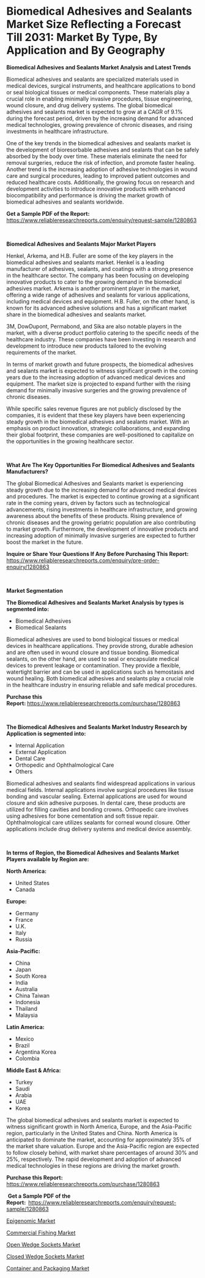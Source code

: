 <p><h1>Biomedical Adhesives and Sealants Market Size Reflecting a Forecast Till 2031: Market By Type, By Application and By Geography</h1></p><p><strong>Biomedical Adhesives and Sealants Market Analysis and Latest Trends</strong></p>
<p><p>Biomedical adhesives and sealants are specialized materials used in medical devices, surgical instruments, and healthcare applications to bond or seal biological tissues or medical components. These materials play a crucial role in enabling minimally invasive procedures, tissue engineering, wound closure, and drug delivery systems. The global biomedical adhesives and sealants market is expected to grow at a CAGR of 9.1% during the forecast period, driven by the increasing demand for advanced medical technologies, growing prevalence of chronic diseases, and rising investments in healthcare infrastructure.</p><p>One of the key trends in the biomedical adhesives and sealants market is the development of bioresorbable adhesives and sealants that can be safely absorbed by the body over time. These materials eliminate the need for removal surgeries, reduce the risk of infection, and promote faster healing. Another trend is the increasing adoption of adhesive technologies in wound care and surgical procedures, leading to improved patient outcomes and reduced healthcare costs. Additionally, the growing focus on research and development activities to introduce innovative products with enhanced biocompatibility and performance is driving the market growth of biomedical adhesives and sealants worldwide.</p></p>
<p><strong>Get a Sample PDF of the Report:&nbsp;</strong> <a href="https://www.reliableresearchreports.com/enquiry/request-sample/1280863">https://www.reliableresearchreports.com/enquiry/request-sample/1280863</a></p>
<p>&nbsp;</p>
<p><strong>Biomedical Adhesives and Sealants Major Market Players</strong></p>
<p><p>Henkel, Arkema, and H.B. Fuller are some of the key players in the biomedical adhesives and sealants market. Henkel is a leading manufacturer of adhesives, sealants, and coatings with a strong presence in the healthcare sector. The company has been focusing on developing innovative products to cater to the growing demand in the biomedical adhesives market. Arkema is another prominent player in the market, offering a wide range of adhesives and sealants for various applications, including medical devices and equipment. H.B. Fuller, on the other hand, is known for its advanced adhesive solutions and has a significant market share in the biomedical adhesives and sealants market.</p><p>3M, DowDupont, Permabond, and Sika are also notable players in the market, with a diverse product portfolio catering to the specific needs of the healthcare industry. These companies have been investing in research and development to introduce new products tailored to the evolving requirements of the market.</p><p>In terms of market growth and future prospects, the biomedical adhesives and sealants market is expected to witness significant growth in the coming years due to the increasing adoption of advanced medical devices and equipment. The market size is projected to expand further with the rising demand for minimally invasive surgeries and the growing prevalence of chronic diseases.</p><p>While specific sales revenue figures are not publicly disclosed by the companies, it is evident that these key players have been experiencing steady growth in the biomedical adhesives and sealants market. With an emphasis on product innovation, strategic collaborations, and expanding their global footprint, these companies are well-positioned to capitalize on the opportunities in the growing healthcare sector.</p></p>
<p>&nbsp;</p>
<p><strong>What Are The Key Opportunities For Biomedical Adhesives and Sealants Manufacturers?</strong></p>
<p><p>The global Biomedical Adhesives and Sealants market is experiencing steady growth due to the increasing demand for advanced medical devices and procedures. The market is expected to continue growing at a significant rate in the coming years, driven by factors such as technological advancements, rising investments in healthcare infrastructure, and growing awareness about the benefits of these products. Rising prevalence of chronic diseases and the growing geriatric population are also contributing to market growth. Furthermore, the development of innovative products and increasing adoption of minimally invasive surgeries are expected to further boost the market in the future.</p></p>
<p><strong>Inquire or Share Your Questions If Any Before Purchasing This Report:</strong> <a href="https://www.reliableresearchreports.com/enquiry/pre-order-enquiry/1280863">https://www.reliableresearchreports.com/enquiry/pre-order-enquiry/1280863</a></p>
<p>&nbsp;</p>
<p><strong>Market Segmentation</strong></p>
<p><strong>The Biomedical Adhesives and Sealants Market Analysis by types is segmented into:</strong></p>
<p><ul><li>Biomedical Adhesives</li><li>Biomedical Sealants</li></ul></p>
<p><p>Biomedical adhesives are used to bond biological tissues or medical devices in healthcare applications. They provide strong, durable adhesion and are often used in wound closure and tissue bonding. Biomedical sealants, on the other hand, are used to seal or encapsulate medical devices to prevent leakage or contamination. They provide a flexible, watertight barrier and can be used in applications such as hemostasis and wound healing. Both biomedical adhesives and sealants play a crucial role in the healthcare industry in ensuring reliable and safe medical procedures.</p></p>
<p><strong>Purchase this Report:&nbsp;</strong><a href="https://www.reliableresearchreports.com/purchase/1280863">https://www.reliableresearchreports.com/purchase/1280863</a></p>
<p>&nbsp;</p>
<p><strong>The Biomedical Adhesives and Sealants Market Industry Research by Application is segmented into:</strong></p>
<p><ul><li>Internal Application</li><li>External Application</li><li>Dental Care</li><li>Orthopedic and Ophthalmological Care</li><li>Others</li></ul></p>
<p><p>Biomedical adhesives and sealants find widespread applications in various medical fields. Internal applications involve surgical procedures like tissue bonding and vascular sealing. External applications are used for wound closure and skin adhesive purposes. In dental care, these products are utilized for filling cavities and bonding crowns. Orthopedic care involves using adhesives for bone cementation and soft tissue repair. Ophthalmological care utilizes sealants for corneal wound closure. Other applications include drug delivery systems and medical device assembly.</p></p>
<p>&nbsp;</p>
<p><strong>In terms of Region, the Biomedical Adhesives and Sealants Market Players available by Region are:</strong></p>
<p>
    <p> <strong> North America: </strong>
        <ul>
            <li>United States</li>
            <li>Canada</li>
        </ul>
        </p> 
    <p> <strong> Europe: </strong>
        <ul>
            <li>Germany</li>
            <li>France</li>
            <li>U.K.</li>
            <li>Italy</li>
            <li>Russia</li>
        </ul>
        </p> 
    <p> <strong> Asia-Pacific: </strong>
        <ul>
            <li>China</li>
            <li>Japan</li>
            <li>South Korea</li>
            <li>India</li>
            <li>Australia</li>
            <li>China Taiwan</li>
            <li>Indonesia</li>
            <li>Thailand</li>
            <li>Malaysia</li>
        </ul>
        </p> 
    <p> <strong> Latin America: </strong>
        <ul>
            <li>Mexico</li>
            <li>Brazil</li>
            <li>Argentina Korea</li>
            <li>Colombia</li>
        </ul>
        </p> 
    <p> <strong> Middle East & Africa: </strong>
        <ul>
            <li>Turkey</li>
            <li>Saudi</li>
            <li>Arabia</li>
            <li>UAE</li>
            <li>Korea</li>
        </ul>
    </p>
    </p>
<p><p>The global biomedical adhesives and sealants market is expected to witness significant growth in North America, Europe, and the Asia-Pacific region, particularly in the United States and China. North America is anticipated to dominate the market, accounting for approximately 35% of the market share valuation. Europe and the Asia-Pacific region are expected to follow closely behind, with market share percentages of around 30% and 25%, respectively. The rapid development and adoption of advanced medical technologies in these regions are driving the market growth.</p></p>
<p><strong>Purchase this Report: </strong><a href="https://www.reliableresearchreports.com/purchase/1280863">https://www.reliableresearchreports.com/purchase/1280863</a></p>
<p>&nbsp;<strong>Get a Sample PDF of the Report:&nbsp;&nbsp;</strong><a href="https://www.reliableresearchreports.com/enquiry/request-sample/1280863">https://www.reliableresearchreports.com/enquiry/request-sample/1280863</a></p>
<p><strong></strong></p>
<p><p><a href="https://medium.com/@dorinaprifti56/epigenomic-market-exploring-market-share-market-trends-and-future-growth-648b2530311a">Epigenomic Market</a></p><p><a href="https://medium.com/@arnisaleka1951/commercial-fishing-market-competitive-analysis-market-trends-and-forecast-to-2031-69457b0c27be">Commercial Fishing Market</a></p><p><a href="https://github.com/tamvrosiya/Market-Research-Report-List-2/blob/main/open-wedge-sockets-market.md">Open Wedge Sockets Market</a></p><p><a href="https://github.com/changoleonlaverguenzanoexiste/Market-Research-Report-List-1/blob/main/closed-wedge-sockets-market.md">Closed Wedge Sockets Market</a></p><p><a href="https://medium.com/@arnisaleka1951/container-and-packaging-market-competitive-analysis-market-trends-and-forecast-to-2031-a7b4a6a40e18">Container and Packaging Market</a></p></p>